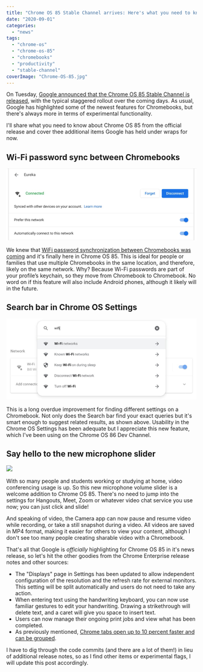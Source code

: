 ```yaml
---
title: "Chrome OS 85 Stable Channel arrives: Here's what you need to know"
date: "2020-09-01"
categories: 
  - "news"
tags: 
  - "chrome-os"
  - "chrome-os-85"
  - "chromebooks"
  - "productivity"
  - "stable-channel"
coverImage: "Chrome-OS-85.jpg"
---
```


On Tuesday, [Google announced that the Chrome OS 85 Stable Channel is released](https://blog.google/products/chromebooks/whats-new-chrome-os/sept2020/), with the typical staggered rollout over the coming days. As usual, Google has highlighted some of the newest features for Chromebooks, but there's always more in terms of experimental functionality.

I'll share what you need to know about Chrome OS 85 from the official release and cover thee additional items Google has held under wraps for now.

## Wi-Fi password sync between Chromebooks

![](images/WiFi-sync-Chrome-OS-85.jpg)

We knew that [WiFi password synchronization between Chromebooks was coming](https://www.aboutchromebooks.com/news/chrome-os-may-sync-wi-fi-configurations-between-your-chromebook-and-android-phone/) and it's finally here in Chrome OS 85. This is ideal for people or families that use multiple Chromebooks in the same location, and therefore, likely on the same network. Why? Because Wi-Fi passwords are part of your profile’s keychain, so they move from Chromebook to Chromebook. No word on if this feature will also include Android phones, although it likely will in the future.

## Search bar in Chrome OS Settings

![](images/Chrome-OS-settings-search-bar.jpg)

This is a long overdue improvement for finding different settings on a Chromebook. Not only does the Search bar find your exact queries but it's smart enough to suggest related results, as shown above. Usability in the Chrome OS Settings has been adequate but I appreciate this new feature, which I've been using on the Chrome OS 86 Dev Channel.

## Say hello to the new microphone slider

![](images/Microphone_control_1.gif)

With so many people and students working or studying at home, video conferencing usage is up. So this new microphone volume slider is a welcome addition to Chrome OS 85. There's no need to jump into the settings for Hangouts, Meet, Zoom or whatever video chat service you use now; you can just click and slide!

And speaking of video, the Camera app can now pause and resume video while recording, or take a still snapshot during a video. All videos are saved in MP4 format, making it easier for others to view your content, although I don't see too many people creating sharable video with a Chromebook.

That's all that Google is _officially_ highlighting for Chrome OS 85 in it's news release, so let's hit the other goodies from the Chrome Enterprise release notes and other sources:

- The "Displays" page in Settings has been updated to allow independent configuration of the resolution and the refresh rate for external monitors. This setting will be split automatically and users do not need to take any action.
- When entering text using the handwriting keyboard, you can now use familiar gestures to edit your handwriting. Drawing a strikethrough will delete text, and a caret will give you space to insert text.
- Users can now manage their ongoing print jobs and view what has been completed.
- As previously mentioned, [Chrome tabs open up to 10 percent faster and can be grouped](https://blog.google/products/chrome/organize-your-tabs-and-stay-productive-chrome/).

I have to dig through the code commits (and there are a lot of them!) in lieu of additional release notes, so as I find other items or experimental flags, I will update this post accordingly.
